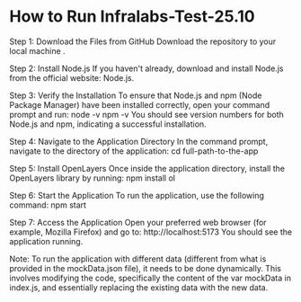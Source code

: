 # How to Run Infralabs-Test-25.10

Step 1: Download the Files from GitHub
Download the repository to your local machine .

Step 2: Install Node.js
If you haven't already, download and install Node.js from the official website: Node.js.

Step 3: Verify the Installation
To ensure that Node.js and npm (Node Package Manager) have been installed correctly, open your command prompt and run:
        node -v
        npm -v
You should see version numbers for both Node.js and npm, indicating a successful installation.

Step 4: Navigate to the Application Directory
In the command prompt, navigate to the directory of the application:
         cd full-path-to-the-app
         
Step 5: Install OpenLayers
Once inside the application directory, install the OpenLayers library by running:
         npm install ol
         
Step 6: Start the Application
To run the application, use the following command:
         npm start
         
Step 7: Access the Application
Open your preferred web browser (for example, Mozilla Firefox) and go to:
         http://localhost:5173
You should see the application running.



Note: To run the application with different data (different from what is provided in the mockData.json file), it needs to be done dynamically. This involves modifying the code, specifically the content of the var mockData in index.js, and essentially replacing the existing data with the new data.




